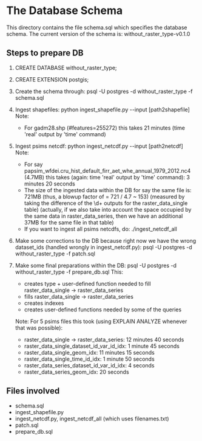# The Database Schema

This directory contains the file schema.sql which specifies the database schema.
The current version of the schema is: without_raster_type-v0.1.0

## Steps to prepare DB

1.  CREATE DATABASE without_raster_type;
2.  CREATE EXTENSION postgis;
3.  Create the schema through: psql -U postgres -d without_raster_type -f schema.sql
4.  Ingest shapefiles: python ingest_shapefile.py --input [path2shapefile]
    Note:
    *   For gadm28.shp (#features=255272) this takes 21 minutes (time 'real' output by 'time' command)
5.  Ingest psims netcdf: python ingest_netcdf.py --input [path2netcdf]
    Note:
    *   For say papsim_wfdei.cru_hist_default_firr_aet_whe_annual_1979_2012.nc4 (4.7MB)
        this takes (again: time 'real' output by 'time' command): 3 minutes 20 seconds
    *   The size of the ingested data within the DB for say the same file is: 721MB
        (thus, a blowup factor of = 721 / 4.7 ~ 153)
        (measured by taking the difference of the \d+ outputs for the raster_data_single table)
        (actually, if we also take into account the space occupied by the same data in raster_data_series,
         then we have an additional 37MB for the same file in that table)
    *   If you want to ingest all psims netcdfs, do: ./ingest_netcdf_all
6.  Make some corrections to the DB because right now we have the wrong dataset_ids
    (handled wrongly in ingest_netcdf.py): psql -U postgres -d without_raster_type -f patch.sql
7.  Make some final preparations within the DB:
    psql -U postgres -d without_raster_type -f prepare_db.sql
    This:
    *   creates type + user-defined function needed to fill raster_data_single -> raster_data_series
    *   fills raster_data_single -> raster_data_series
    *   creates indexes
    *   creates user-defined functions needed by some of the queries
    
    Note: For 5 psims files this took (using EXPLAIN ANALYZE whenever that was possible):
    *   raster_data_single -> raster_data_series: 12 minutes 40 seconds
    *   raster_data_single_dataset_id_var_id_idx: 1 minute 45 seconds
    *   raster_data_single_geom_idx: 11 minutes 15 seconds
    *   raster_data_single_time_id_idx: 1 minute 50 seconds
    *   raster_data_series_dataset_id_var_id_idx: 4 seconds
    *   raster_data_series_geom_idx: 20 seconds
    
## Files involved

*   schema.sql
*   ingest_shapefile.py
*   ingest_netcdf.py, ingest_netcdf_all (which uses filenames.txt)
*   patch.sql
*   prepare_db.sql